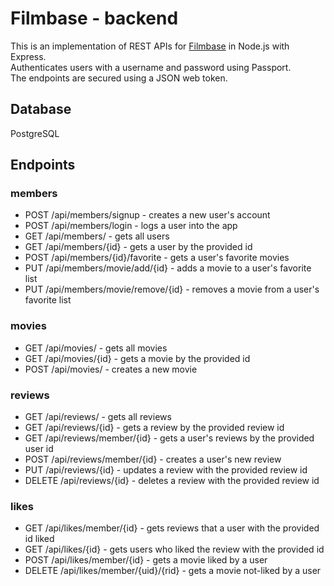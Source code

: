 # Filmbase - backend

This is an implementation of REST APIs for [Filmbase](https://github.com/AyakaYasuda/filmbase-frontend) in Node.js with Express.  
Authenticates users with a username and password using Passport.  
The endpoints are secured using a JSON web token. 

## Database

PostgreSQL


## Endpoints

### members
- POST /api/members/signup - creates a new user's account
- POST /api/members/login - logs a user into the app
- GET /api/members/ - gets all users
- GET /api/members/{id} - gets a user by the provided id
- POST /api/members/{id}/favorite - gets a user's favorite movies
- PUT /api/members/movie/add/{id} - adds a movie to a user's favorite list
- PUT /api/members/movie/remove/{id} - removes a movie from a user's favorite list

### movies
- GET /api/movies/ - gets all movies
- GET /api/movies/{id} - gets a movie by the provided id
- POST /api/movies/ - creates a new movie

### reviews
- GET /api/reviews/ - gets all reviews
- GET /api/reviews/{id} - gets a review by the provided review id
- GET /api/reviews/member/{id} - gets a user's reviews by the provided user id
- POST /api/reviews/member/{id} - creates a user's new review
- PUT /api/reviews/{id} - updates a review with the provided review id
- DELETE /api/reviews/{id} - deletes a review with the provided review id

### likes
- GET /api/likes/member/{id} - gets reviews that a user with the provided id liked
- GET /api/likes/{id} - gets users who liked the review with the provided id
- POST /api/likes/member/{id} - gets a movie liked by a user
- DELETE /api/likes/member/{uid}/{rid} - gets a movie not-liked by a user
